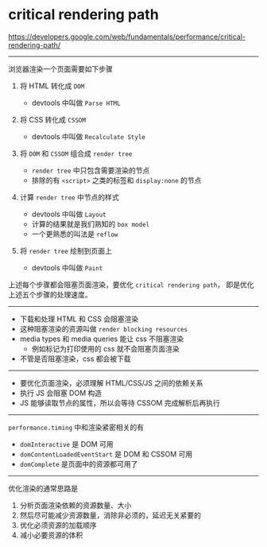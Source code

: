 # critical rendering path

https://developers.google.com/web/fundamentals/performance/critical-rendering-path/

---

浏览器渲染一个页面需要如下步骤

1. 将 HTML 转化成 `DOM`

    - devtools 中叫做 `Parse HTML`

2. 将 CSS 转化成 `CSSOM`

    - devtools 中叫做 `Recalculate Style`

3. 将 `DOM` 和 `CSSOM` 组合成 `render tree`

    - `render tree` 中只包含需要渲染的节点
    - 排除的有 `<script>` 之类的标签和 `display:none` 的节点

4. 计算 `render tree` 中节点的样式

    - devtools 中叫做 `Layout`
    - 计算的结果就是我们熟知的 `box model`
    - 一个更熟悉的叫法是 `reflow`

5. 将 `render tree` 绘制到页面上

    - devtools 中叫做 `Paint`

上述每个步骤都会阻塞页面渲染，要优化 `critical rendering path`，
即是优化上述五个步骤的处理速度。

---

+ 下载和处理 HTML 和 CSS 会阻塞渲染
+ 这种阻塞渲染的资源叫做 `render blocking resources`
+ media types 和 media queries 能让 css 不阻塞渲染
    - 例如标记为打印使用的 css 就不会阻塞页面渲染
+ 不管是否阻塞渲染，css 都会被下载

---

+ 要优化页面渲染，必须理解 HTML/CSS/JS 之间的依赖关系
+ 执行 JS 会阻塞 DOM 构造
+ JS 能够读取节点的属性，所以会等待 CSSOM 完成解析后再执行

---

`performance.timing` 中和渲染紧密相关的有

+ `domInteractive` 是 DOM 可用
+ `domContentLoadedEventStart` 是 DOM 和 CSSOM 可用
+ `domComplete` 是页面中的资源都可用了

---

优化渲染的通常思路是

1. 分析页面渲染依赖的资源数量、大小
2. 然后尽可能减少资源数量，消除非必须的，延迟无关紧要的
3. 优化必须资源的加载顺序
4. 减小必要资源的体积
